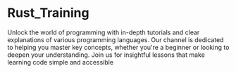 # Rust_Training
Unlock the world of programming with in-depth tutorials and clear explanations of various programming languages. Our channel is dedicated to helping you master key concepts, whether you're a beginner or looking to deepen your understanding. Join us for insightful lessons that make learning code simple and accessible
